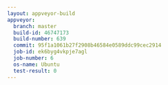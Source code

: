 ```yaml
---
layout: appveyor-build
appveyor:
  branch: master
  build-id: 46747173
  build-number: 639
  commit: 95f1a1061b27f2908b46584e0589ddc99cec2914
  job-id: ek6byg4vkpje7agl
  job-number: 6
  os-name: Ubuntu
  test-result: 0
---
```

